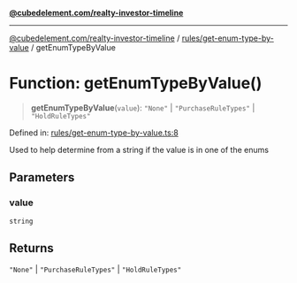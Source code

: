 [**@cubedelement.com/realty-investor-timeline**](../../../index.md)

---

[@cubedelement.com/realty-investor-timeline](../../../modules.md) / [rules/get-enum-type-by-value](../index.md) / getEnumTypeByValue

# Function: getEnumTypeByValue()

> **getEnumTypeByValue**(`value`): `"None"` \| `"PurchaseRuleTypes"` \| `"HoldRuleTypes"`

Defined in: [rules/get-enum-type-by-value.ts:8](https://github.com/kvernon/realty-investor-timeline/blob/d14161e46dc540b751017ae4b2cfca53cbab658c/src/rules/get-enum-type-by-value.ts#L8)

Used to help determine from a string if the value is in one of the enums

## Parameters

### value

`string`

## Returns

`"None"` \| `"PurchaseRuleTypes"` \| `"HoldRuleTypes"`
